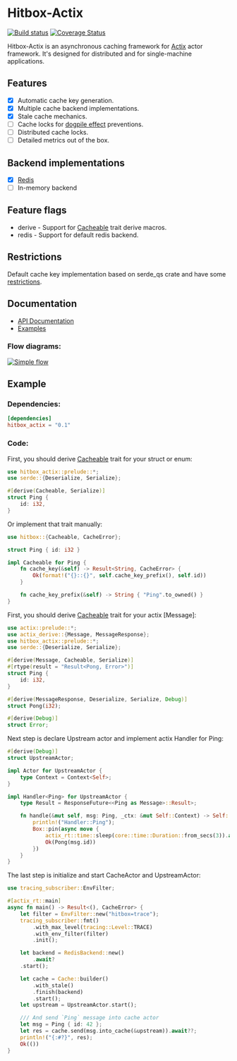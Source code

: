 # Hitbox-Actix

[![Build status](https://github.com/hit-box/hitbox/actions/workflows/CI.yml/badge.svg)](https://github.com/hit-box/hitbox/actions?query=workflow)
[![Coverage Status](https://codecov.io/gh/hit-box/hitbox/branch/master/graph/badge.svg?token=tgAm8OBLkY)](https://codecov.io/gh/hit-box/hitbox)

 Hitbox-Actix is an asynchronous caching framework for [Actix] actor framework.
 It's designed for distributed and for single-machine applications.

 ## Features
 - [x] Automatic cache key generation.
 - [x] Multiple cache backend implementations.
 - [x] Stale cache mechanics.
 - [ ] Cache locks for [dogpile effect] preventions.
 - [ ] Distributed cache locks.
 - [ ] Detailed metrics out of the box.

## Backend implementations
- [x] [Redis](https://github.com/hit-box/hitbox/tree/master/hitbox-backend)
- [ ] In-memory backend

 ## Feature flags
 * derive - Support for [Cacheable] trait derive macros.
 * redis - Support for default redis backend.

 ## Restrictions
 Default cache key implementation based on serde_qs crate
 and have some [restrictions](https://docs.rs/serde_qs/latest/serde_qs/#supported-types).

## Documentation
* [API Documentation](https://docs.rs/hitbox_acitx/)
* [Examples](https://github.com/hit-box/hitbox/tree/master/examples/examples)

### Flow diagrams:

[![Simple flow](http://www.plantuml.com/plantuml/proxy?src=https://raw.githubusercontent.com/hit-box/hitbox/master/documentation/simple_flow.puml)](http://www.plantuml.com/plantuml/proxy?src=https://raw.githubusercontent.com/hit-box/hitbox/master/documentation/simple_flow.puml)

## Example

### Dependencies:

```toml
[dependencies]
hitbox_actix = "0.1"
```

### Code:

First, you should derive [Cacheable] trait for your struct or enum:

```rust
use hitbox_actix::prelude::*;
use serde::{Deserialize, Serialize};

#[derive(Cacheable, Serialize)]
struct Ping {
    id: i32,
}
```
Or implement that trait manually:

```rust
use hitbox::{Cacheable, CacheError};

struct Ping { id: i32 }

impl Cacheable for Ping {
    fn cache_key(&self) -> Result<String, CacheError> {
        Ok(format!("{}::{}", self.cache_key_prefix(), self.id))
    }

    fn cache_key_prefix(&self) -> String { "Ping".to_owned() }
}
```

First, you should derive [Cacheable] trait for your actix [Message]:

```rust
use actix::prelude::*;
use actix_derive::{Message, MessageResponse};
use hitbox_actix::prelude::*;
use serde::{Deserialize, Serialize};

#[derive(Message, Cacheable, Serialize)]
#[rtype(result = "Result<Pong, Error>")]
struct Ping {
    id: i32,
}

#[derive(MessageResponse, Deserialize, Serialize, Debug)]
struct Pong(i32);

#[derive(Debug)]
struct Error;
```

Next step is declare Upstream actor and implement actix Handler for Ping:

```rust
#[derive(Debug)]
struct UpstreamActor;

impl Actor for UpstreamActor {
    type Context = Context<Self>;
}

impl Handler<Ping> for UpstreamActor {
    type Result = ResponseFuture<<Ping as Message>::Result>;

    fn handle(&mut self, msg: Ping, _ctx: &mut Self::Context) -> Self::Result {
        println!("Handler::Ping");
        Box::pin(async move {
            actix_rt::time::sleep(core::time::Duration::from_secs(3)).await;
            Ok(Pong(msg.id))
        })
    }
}
```
The last step is initialize and start CacheActor and UpstreamActor:

```rust
use tracing_subscriber::EnvFilter;

#[actix_rt::main]
async fn main() -> Result<(), CacheError> {
    let filter = EnvFilter::new("hitbox=trace");
    tracing_subscriber::fmt()
        .with_max_level(tracing::Level::TRACE)
        .with_env_filter(filter)
        .init();

    let backend = RedisBackend::new()
    	.await?
	.start();

    let cache = Cache::builder()
        .with_stale()
        .finish(backend)
        .start();
    let upstream = UpstreamActor.start();

    /// And send `Ping` message into cache actor
    let msg = Ping { id: 42 };
    let res = cache.send(msg.into_cache(&upstream)).await??;
    println!("{:#?}", res);
    Ok(())
}
```

[Cacheable]: https://docs.rs/hitbox/trait.Cacheable.html
[CacheableResponse]: https://docs.rs/hitbox/trait.CacheableResponse.html
[Backend]: https://docs.rs/hitbox_backend/trait.Backend.html
[RedisBackend]: https://docs.rs/hitbox_redis/struct.RedisActor.html
[dogpile effect]: https://www.sobstel.org/blog/preventing-dogpile-effect/

[Actix]: https://github.com/actix/actix/
